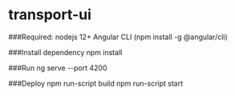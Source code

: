 # transport-ui

###Required:
nodejs 12+
Angular CLI (npm install -g @angular/cli)

###Install dependency
npm install

###Run
ng serve --port 4200

###Deploy 
npm run-script build
npm run-script start

